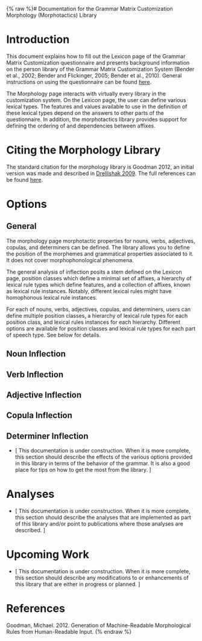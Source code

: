 {% raw %}# Documentation for the Grammar Matrix Customization Morphology (Morphotactics) Library

# Introduction

This document explains how to fill out the Lexicon page of the Grammar
Matrix Customization questionnaire and presents background information
on the person library of the Grammar Matrix Customization System (Bender
et al., 2002; Bender and Flickinger, 2005; Bender et al., 2010). General
instructions on using the questionnaire can be found
[here](/MatrixDocTop#General_instructions_on_how_to_use_the_questionnaire).

The Morphology page interacts with virtually every library in the
customization system. On the Lexicon page, the user can define various
lexical types. The features and values available to use in the
definition of these lexical types depend on the answers to other parts
of the questionnaire. In addition, the morphotactics library provides
support for defining the ordering of and dependencies between affixes.

# Citing the Morphology Library

The standard citation for the morphology library is Goodman 2012, an
initial version was made and described in [Drellishak
2009](http://depts.washington.edu/uwcl/matrix/sfd/Drellishak%20-%20Widespread%20but%20Not%20Universal.pdf).
The full references can be found
[here](/MatrixDoc/Morphology#References).

# Options

## General

The morphology page morphotactic properties for nouns, verbs,
adjectives, copulas, and determiners can be defined. The library allows
you to define the position of the morphemes and grammatical properties
associated to it. It does not cover morphophonological phenomena.

The general analysis of inflection posits a stem defined on the Lexicon
page, position classes which define a minimal set of affixes, a
hierarchy of lexical rule types which define features, and a collection
of affixes, known as lexical rule instances. Notably, different lexical
rules might have homophonous lexical rule instances.

For each of nouns, verbs, adjectives, copulas, and determiners, users
can define multiple position classes, a hierarchy of lexical rule types
for each position class, and lexical rules instances for each hierarchy.
Different options are available for position classes and lexical rule
types for each part of speech type. See below for details.

## Noun Inflection

## Verb Inflection

## Adjective Inflection

## Copula Inflection

## Determiner Inflection

- <span class="small">\[ This documentation is under construction.
When it is more complete, this section should describe the effects
of the various options provided in this library in terms of the
behavior of the grammar. It is also a good place for tips on how to
get the most from the library. \]</span>

# Analyses

- <span class="small">\[ This documentation is under construction.
When it is more complete, this section should describe the analyses
that are implemented as part of this library and/or point to
publications where those analyses are described. \]</span>

# Upcoming Work

- <span class="small">\[ This documentation is under construction.
When it is more complete, this section should describe any
modifications to or enhancements of this library that are either in
progress or planned. \]</span>

# References

Goodman, Michael. 2012. Generation of Machine-Readable Morphological
Rules from Human-Readable Input.
<update date omitted for speed>{% endraw %}
